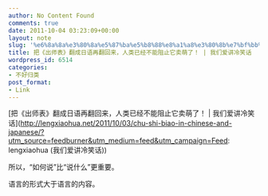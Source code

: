 ```yaml
---
author: No Content Found
comments: true
date: 2011-10-04 03:23:09+00:00
layout: note
slug: '%e6%8a%8a%e3%80%8a%e5%87%ba%e5%b8%88%e8%a1%a8%e3%80%8b%e7%bf%bb%e6%88%90%e6%97%a5%e8%af%ad%e5%86%8d%e7%bf%bb%e5%9b%9e%e6%9d%a5%ef%bc%8c%e4%ba%ba%e7%b1%bb%e5%b7%b2%e7%bb%8f%e4%b8%8d%e8%83%bd%e9%98%bb'
title: 把《出师表》翻成日语再翻回来，人类已经不能阻止它卖萌了！ | 我们爱讲冷笑话
wordpress_id: 6514
categories:
- 不好归类
post_format:
- Link
---
```


[把《出师表》翻成日语再翻回来，人类已经不能阻止它卖萌了！ | 我们爱讲冷笑话](http://lengxiaohua.net/2011/10/03/chu-shi-biao-in-chinese-and-japanese/?utm_source=feedburner&utm_medium=feed&utm_campaign=Feed: lengxiaohua (我们爱讲冷笑话))

所以，“如何说”比“说什么”更重要。





语言的形式大于语言的内容。
